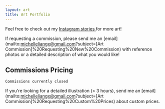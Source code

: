 ```yaml
---
layout: art
title: Art Portfolio
---
```


Feel free to check out my
<a href="https://www.instagram.com/michelleliangx/"> Instagram stories </a> 
for more art!

If requesting a commission, please send me an [email](mailto:michelleliangx@gmail.com?subject=[Art Commission]%20Requesting%20New%20Commission) with reference photos or a detailed description of what you would like!
<br/>

## Commissions Pricing

```
Commissions currently closed
```

If you're looking for a detailed illustration (> 3 hours), send me an [email](mailto:michelleliangx@gmail.com?subject=[Art Commission]%20Requesting%20Custom%20Prices) about custom prices.
